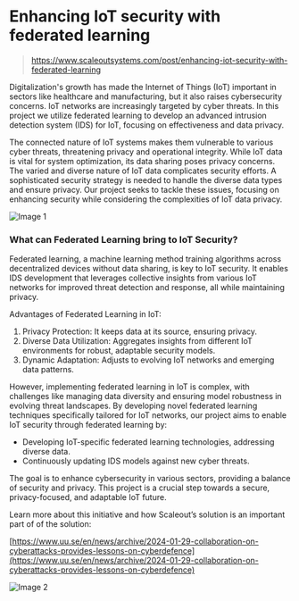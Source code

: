 ﻿# Enhancing IoT security with federated learning

> https://www.scaleoutsystems.com/post/enhancing-iot-security-with-federated-learning

Digitalization's growth has made the Internet of Things (IoT) important in sectors like healthcare and manufacturing, but it also raises cybersecurity concerns. IoT networks are increasingly targeted by cyber threats. In this project we utilize federated learning to develop an advanced intrusion detection system (IDS) for IoT, focusing on effectiveness and data privacy.

The connected nature of IoT systems makes them vulnerable to various cyber threats, threatening privacy and operational integrity. While IoT data is vital for system optimization, its data sharing poses privacy concerns. The varied and diverse nature of IoT data complicates security efforts. A sophisticated security strategy is needed to handle the diverse data types and ensure privacy. Our project seeks to tackle these issues, focusing on enhancing security while considering the complexities of IoT data privacy.

![Image 1](https://cdn.prod.website-files.com/65b2c538561625e62bd16a2a/65c0ff3609a951ab0c7214de_vs0EeiIom1fw8yIiSE959sL3vPtBImXduOBn0xWYAmEsCiyZ5mohN3S1I7gtmtPTFBcpvAozqQmNkV8DOgzyklDs3osNlKeuX286sGGuHH6n-pKIw71THsz7eJcW8RJQPIl1k53em99NXc7p2aqOe8g.png)

### What can Federated Learning bring to IoT Security?

Federated learning, a machine learning method training algorithms across decentralized devices without data sharing, is key to IoT security. It enables IDS development that leverages collective insights from various IoT networks for improved threat detection and response, all while maintaining privacy.

Advantages of Federated Learning in IoT:

1.  Privacy Protection: It keeps data at its source, ensuring privacy.
2.  Diverse Data Utilization: Aggregates insights from different IoT environments for robust, adaptable security models.
3.  Dynamic Adaptation: Adjusts to evolving IoT networks and emerging data patterns.

However, implementing federated learning in IoT is complex, with challenges like managing data diversity and ensuring model robustness in evolving threat landscapes. By developing novel federated learning techniques specifically tailored for IoT networks, our project aims to enable IoT security through federated learning by:

*   Developing IoT-specific federated learning technologies, addressing diverse data.
*   Continuously updating IDS models against new cyber threats.

The goal is to enhance cybersecurity in various sectors, providing a balance of security and privacy. This project is a crucial step towards a secure, privacy-focused, and adaptable IoT future.

Learn more about this initiative and how Scaleout’s solution is an important part of of the solution:

[https://www.uu.se/en/news/archive/2024-01-29-collaboration-on-cyberattacks-provides-lessons-on-cyberdefence](https://www.uu.se/en/news/archive/2024-01-29-collaboration-on-cyberattacks-provides-lessons-on-cyberdefence)
‍

![Image 2](https://cdn.prod.website-files.com/65b2c538561625e62bd16a2a/65c0ff3603d5d750958f4f10_f4xqxxwLsHDi0S5mYIZOyoavAhP0VXWh9Qjr_cLuHaudwsyVUxP_8_3Hwm4HCuGNlnLmJ0qgX45SsKP5oEa7WmQc7sIefpUiw74UTd6OkpVSh41gF_UYCnq1nvSfBNdruPsYvC0kYrVJKIaOaiqg7lE.png)

‍
